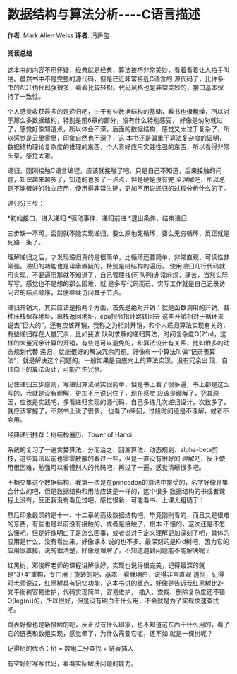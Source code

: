 # 数据结构与算法分析----C语言描述
**作者**: Mark Allen Weiss **译者**: 冯舜玺

#### 阅读总结
这本书的内容不用怀疑，经典就是经典，算法技巧非常美妙，看着看着让人拍手叫绝。虽然书中不是完整的源代码，但是已近非常接近C语言的
源代码了，比许多书的ADT伪代码强很多，看着比较轻松。代码风格也是非常美妙的，接口基本保持了一致性。

个人感觉收获最多的是递归吧，由于有些数据结构的基础，看书也很粗燥，所以对于那么多数据结构，特别是前6章的部分，没有什么特别感受，
好像是匆匆就过了，感觉好像知道点，所以体会不深，后面的数据结构，感觉又太过于复杂了，所以感觉是云里雾里，印象自然也不深了，这
本书还是偏重于算法复杂度的证明，数据结构理论复杂度的推理的东西，个人喜好应用实践性强的东西，所以看得非常头晕，感觉太难。

递归，刚刚接触C语言编程，应该就接触了吧，只是自己不知道，后来接触的问题，知识越来越多了，知道的也多了一点点，但是硬是没有完
全理解吧，所以总是不能很好的独立应用，使用得非常生硬，更加不用说递归的过程分析什么的了。

递归分三步：
  
  *初始接口，进入递归
  *驱动事件，递归前进
  *退出条件，结束递归
  
  三步缺一不可，否则就不能实现递归，要么原地死循环，要么无穷循环，反正就是死路一条了。

理解递归之后，才发现递归真的是很简单，比循环还要简单，非常直观，可读性非常强。递归的功能也是毋庸置疑的，特别是树结构的遍历，
使用递归几行代码就可实现，不要遍历那就不知道了，自己管理栈(可队列)非常麻烦，痛苦，当然实际写写，感觉也不是想的那么困难，就
是多写代码而已，实际工作就是自己记录访问过的结点顺序，以便继续访问其子节点。

递归开销大，其实应该是指两个方面，首先是绝对开销：就是函数调用的开销，各种压栈保存地址，出栈返回地址，cpu指令指针跳转回去
这些开销相对于循环来说去“巨大的”。还有应该开销，我称之为相对开销，和个人递归算法实现有关的，有些递归存在大量冗余，比如斐波
队列求解的递归算法，时间复杂度O(2^n)，这样的大量冗余计算的开销，有些是可以避免的，和算法设计有关系，比如很多的动态规划代替
递归，就能很好的解决冗余问题。好像有一个算法叫做“记录表算法”，就是解决这个问题的。一般如果是自底向上的算法实现，没有冗余出
现，自顶向下的算法设计，可能产生冗余。

记住递归三步原则，写递归算法确实很简单，但是书上看了很多遍，书上都是这么写的，我就是没有理解，更加不用说记住了，现在感觉
应该是理解了，究其原因，应该是实践吧，多看递归实现的源代码，自己多练几次递归设计，次数多了，就应该掌握了，不然书上说了很多，
也看了n来回，过段时间还是不理解，或者不会用。

经典递归推荐：树结构遍历、Tower of Hanoi

系统的复习了一遍贪婪算法、分而治之、回溯算法、动态规划、alpha-beta剪枝，这些算法以前也零零散散的看过一些，但是一直没有很好的
理解吧，反正使用很困难，勉强可以看懂别人的代码吧，再过了一遍，感觉清晰很多吧。

不相交集这个数据结构，我第一次是在princedon的算法中接受的，名字好像是集合什么的吧，但是数据结构和用法应该是一样的，这个很多
数据结构的书或者课程上没有，反正我没有看见过吧，感觉很新，可能看书、上课太粗糙了！

然后印象最深的是十一、十二章的高级数据结构吧，毕竟刚刚看的，而且又是很难的东西，有些也是以前没有接触的，或者是接触了，根本
不懂的，这次还是不怎么懂吧，但是好像明白了是怎么回事，或者说对于定义理解更加深刻了吧，具体的应用是什么，没有看出来，好像课本
说的也不多。最深刻的是K-d树吧，因为它的应用很直接，说的很清楚，好像是理解了，不知道遇到问题能不能解决呢？

红黑树，邓俊辉老师的课程讲解很好，实现也说得很完美，记得最深的就是“3+4”重构，专门用于旋转的吧，基本一看就明白，说得非常直观
透彻，记得邓老师说过，红黑树具有记忆功能，这本书讲的重点，好像是告诉我红黑树比2-叉平衡树容易维护，代码实现简单，容易维护，
插入、查找、删除复杂度还不错O(log(n))的，所以很好，但是没有明白干什么用，不会就是为了实现快速查找吧。

跳表好像也是新接触的吧，反正没有什么印象，也不知道这东西干什么用的，看了它的链表和数组实现，感觉晕了，为什么需要它呢，还不如
就是一棵树呢？

记得树的优点：树 = 数组二分查找 + 链表插入

有空好好写写代码，看看实际解决问题的能力。
